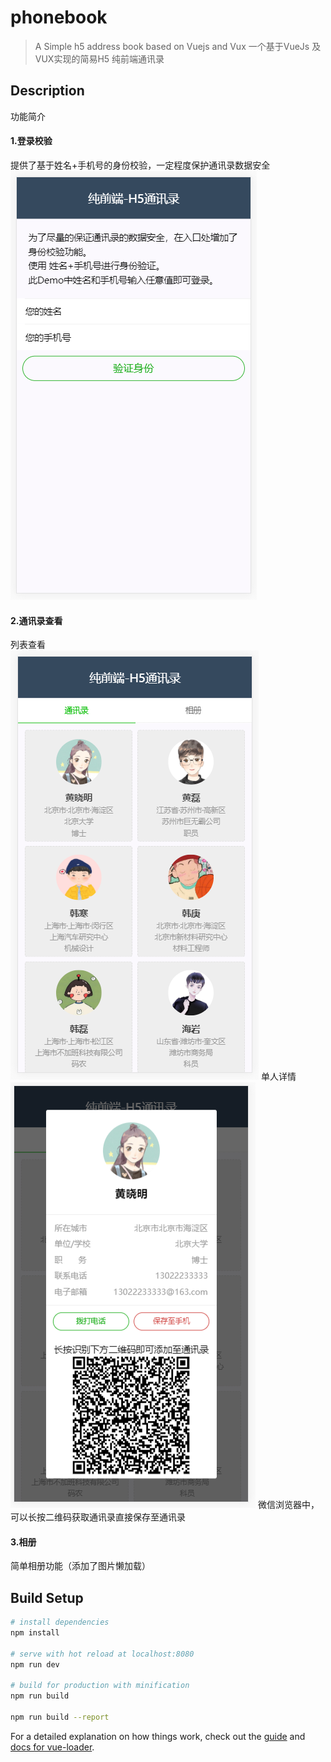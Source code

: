# phonebook

> A Simple h5 address book based on Vuejs and Vux
> 一个基于VueJs 及 VUX实现的简易H5 纯前端通讯录

## Description
功能简介

#### 1.登录校验
提供了基于姓名+手机号的身份校验，一定程度保护通讯录数据安全  
![身份验证](images/20190611232808.png)
#### 2.通讯录查看
列表查看  
![列表查看](images/20190611232827.png)
单人详情  
![单人详情](images/20190611232848.png)
微信浏览器中，可以长按二维码获取通讯录直接保存至通讯录

#### 3.相册
简单相册功能（添加了图片懒加载）

## Build Setup

``` bash
# install dependencies
npm install

# serve with hot reload at localhost:8080
npm run dev

# build for production with minification
npm run build

npm run build --report
```

For a detailed explanation on how things work, check out the [guide](http://vuejs-templates.github.io/webpack/) and [docs for vue-loader](http://vuejs.github.io/vue-loader).
